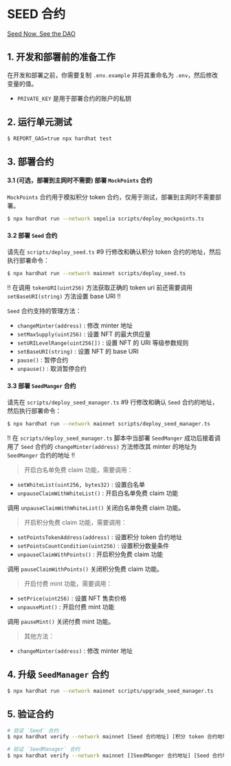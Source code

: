 # SEED 合约

[Seed Now, See the DAO](https://seed.seedao.tech/)

## 1. 开发和部署前的准备工作

在开发和部署之前，你需要复制 `.env.example` 并将其重命名为 `.env`，然后修改变量的值。

- `PRIVATE_KEY` 是用于部署合约的账户的私钥

## 2. 运行单元测试

```bash
$ REPORT_GAS=true npx hardhat test
```

## 3. 部署合约

#### 3.1 (可选，部署到主网时不需要) 部署 `MockPoints` 合约

`MockPoints` 合约用于模拟积分 token 合约，仅用于测试，部署到主网时不需要部署。

```bash
$ npx hardhat run --network sepolia scripts/deploy_mockpoints.ts
```

#### 3.2 部署 `Seed` 合约

请先在 `scripts/deploy_seed.ts` #9 行修改和确认积分 token 合约的地址，然后执行部署命令：

```bash
$ npx hardhat run --network mainnet scripts/deploy_seed.ts
```

!! 在调用 `tokenURI(uint256)` 方法获取正确的 token uri 前还需要调用 `setBaseURI(string)` 方法设置 base URI !!

`Seed` 合约支持的管理方法：
* `changeMinter(address)` : 修改 minter 地址
* `setMaxSupply(uint256)` : 设置 NFT 的最大供应量
* `setURILevelRange(uint256[])` : 设置 NFT 的 URI 等级参数规则
* `setBaseURI(string)` : 设置 NFT 的 base URI
* `pause()` : 暂停合约
* `unpause()` : 取消暂停合约

#### 3.3 部署 `SeedManger` 合约

请先在 `scripts/deploy_seed_manager.ts` #9 行修改和确认 `Seed` 合约的地址，然后执行部署命令：

```bash
$ npx hardhat run --network mainnet scripts/deploy_seed_manager.ts 
```

!! 在 `scripts/deploy_seed_manager.ts` 脚本中当部署 `SeedManger` 成功后接着调用了 `Seed` 合约的 `changeMinter(address)` 方法修改其 minter 的地址为 `SeedManger` 合约的地址 !!

> 开启白名单免费 claim 功能，需要调用：
* `setWhiteList(uint256, bytes32)` : 设置白名单
* `unpauseClaimWithWhiteList()` : 开启白名单免费 claim 功能

调用 `unpauseClaimWithWhiteList()` 关闭白名单免费 claim 功能。

> 开启积分免费 claim 功能，需要调用：
* `setPointsTokenAddress(address)` : 设置积分 token 合约地址
* `setPointsCountCondition(uint256)` : 设置积分数量条件
* `unpauseClaimWithPoints()` : 开启积分免费 claim 功能

调用 `pauseClaimWithPoints()` 关闭积分免费 claim 功能。

> 开启付费 mint 功能，需要调用：
* `setPrice(uint256)` : 设置 NFT 售卖价格
* `unpauseMint()` : 开启付费 mint 功能

调用 `pauseMint()` 关闭付费 mint 功能。

> 其他方法：
* `changeMinter(address)` : 修改 minter 地址

## 4. 升级 `SeedManager` 合约

```bash
$ npx hardhat run --network mainnet scripts/upgrade_seed_manager.ts
```

## 5. 验证合约

```bash
# 验证 `Seed` 合约
$ npx hardhat verify --network mainnet [Seed 合约地址] [积分 token 合约地址]

# 验证 `SeedManager` 合约
$ npx hardhat verify --network mainnet []SeedManger 合约地址] [Seed 合约地址]
```
